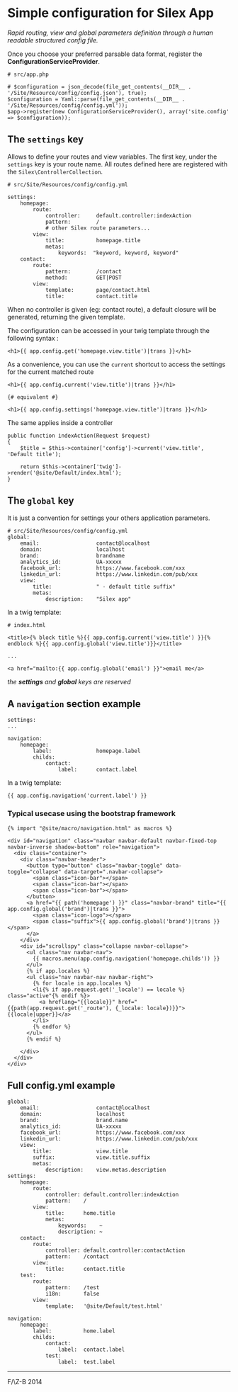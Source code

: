 # Simple configuration for Silex App

_Rapid routing, view and global parameters definition through a human readable structured config file._

Once you choose your preferred parsable data format, register the **ConfigurationServiceProvider**.

    # src/app.php

    # $configuration = json_decode(file_get_contents(__DIR__ . '/Site/Resource/config/config.json'), true);
    $configuration = Yaml::parse(file_get_contents(__DIR__ . '/Site/Resources/config/config.yml'));
    $app->register(new ConfigurationServiceProvider(), array('site.config' => $configuration));

## The ```settings``` key

Allows to define your routes and view variables. The first key, under the ```settings``` key is your route name. All routes defined here are registered with the ```Silex\ControllerCollection```.

    # src/Site/Resources/config/config.yml

    settings:
        homepage:
            route:
                controller:     default.controller:indexAction
                pattern:        /
                # other Silex route parameters...
            view:
                title:          homepage.title
                metas:
                    keywords:  "keyword, keyword, keyword"
        contact:
            route:
                pattern:        /contact
                method:         GET|POST
            view:
                template:       page/contact.html
                title:          contact.title


When no controller is given (eg: contact route), a default closure will be generated, returning the given template.

The configuration can be accessed in your twig template through the following syntax :

    <h1>{{ app.config.get('homepage.view.title')|trans }}</h1>

As a convenience, you can use the ```current``` shortcut to access the settings for the current matched route

    <h1>{{ app.config.current('view.title')|trans }}</h1>

    {# equivalent #}

    <h1>{{ app.config.settings('homepage.view.title')|trans }}</h1>

The same applies inside a controller

    public function indexAction(Request $request)
    {
        $title = $this->container['config']->current('view.title', 'Default title');

        return $this->container['twig']->render('@site/Default/index.html');
    }

## The ```global``` key

It is just a convention for settings your others application parameters.

    # src/Site/Resources/config/config.yml
    global:
        email:                  contact@localhost
        domain:                 localhost
        brand:                  brandname
        analytics_id:           UA-xxxxx
        facebook_url:           https://www.facebook.com/xxx
        linkedin_url:           https://www.linkedin.com/pub/xxx
        view:
            title:              " - default title suffix"
            metas:
                description:    "Silex app"

In a twig template:

    # index.html

    <title>{% block title %}{{ app.config.current('view.title') }}{% endblock %}{{ app.config.global('view.title')}}</title>

    ...

    <a href="mailto:{{ app.config.global('email') }}">email me</a>


*the __settings__ and __global__ keys are reserved*


## A ```navigation``` section example

    settings:
    ...

    navigation:
        homepage:
            label:              homepage.label
            childs:
                contact:
                    label:      contact.label


In a twig template:

    {{ app.config.navigation('current.label') }}

### Typical usecase using the bootstrap framework

    {% import "@site/macro/navigation.html" as macros %}

    <div id="navigation" class="navbar navbar-default navbar-fixed-top navbar-inverse shadow-bottom" role="navigation">
      <div class="container">
        <div class="navbar-header">
          <button type="button" class="navbar-toggle" data-toggle="collapse" data-target=".navbar-collapse">
            <span class="icon-bar"></span>
            <span class="icon-bar"></span>
            <span class="icon-bar"></span>
          </button>
          <a href="{{ path('homepage') }}" class="navbar-brand" title="{{ app.config.global('brand')|trans }}">
            <span class="icon-logo"></span>
            <span class="suffix">{{ app.config.global('brand')|trans }}</span>
          </a>
        </div>
        <div id="scrollspy" class="collapse navbar-collapse">
          <ul class="nav navbar-nav">
            {{ macros.menu(app.config.navigation('homepage.childs')) }}
          </ul>
          {% if app.locales %}
          <ul class="nav navbar-nav navbar-right">
            {% for locale in app.locales %}
            <li{% if app.request.get('_locale') == locale %} class="active"{% endif %}>
              <a hreflang="{{locale}}" href="{{path(app.request.get('_route'), {_locale: locale})}}">{{locale|upper}}</a>
            </li>
            {% endfor %}
          </ul>
          {% endif %}

        </div>
      </div>
    </div>


## Full config.yml example

    global:
        email:                  contact@localhost
        domain:                 localhost
        brand:                  brand.name
        analytics_id:           UA-xxxxx
        facebook_url:           https://www.facebook.com/xxx
        linkedin_url:           https://www.linkedin.com/pub/xxx
        view:
            title:              view.title
            suffix:             view.title.suffix
            metas:
                description:    view.metas.description
    settings:
        homepage:
            route:
                controller: default.controller:indexAction
                pattern:    /
            view:
                title:      home.title
                metas:
                    keywords:    ~
                    description: ~
        contact:
            route:
                controller: default.controller:contactAction
                pattern:    /contact
            view:
                title:      contact.title
        test:
            route:
                pattern:    /test
                i18n:       false
            view:
                template:   '@site/Default/test.html'

    navigation:
        homepage:
            label:          home.label
            childs:
                contact:
                    label:  contact.label
                test:
                    label:  test.label

---

F/\Z-B 2014
